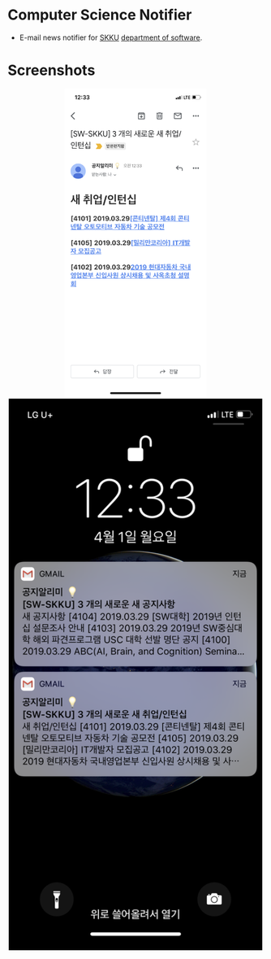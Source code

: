 # Computer Science Notifier

- E-mail news notifier for [SKKU](https://skku.edu) [department of software](https://cs.skku.edu).

# Screenshots

<p align="center">
<img src="/screenshots/mail.png" width="280"/>
<img src="/screenshots/push_notification.png" width="500"/>
</p>

